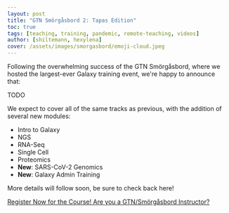```yaml
---
layout: post
title: "GTN Smörgåsbord 2: Tapas Edition"
toc: true
tags: [teaching, training, pandemic, remote-teaching, videos]
author: [shiltemann, hexylena]
cover: /assets/images/smorgasbord/emoji-cloud.jpeg
---
```


Following the overwhelming success of the GTN Smörgåsbord, where we hosted the largest-ever Galaxy training event, we're happy to announce that:

TODO

We expect to cover all of the same tracks as previous, with the addition of several new modules:

- Intro to Galaxy
- NGS
- RNA-Seq
- Single Cell
- Proteomics
- **New**: SARS-CoV-2 Genomics
- **New**: Galaxy Admin Training

More details will follow soon, be sure to check back here!

<a class="btn btn-primary" href="https://forms.gle/ncFNjKXYHi7AbwnP8">
	Register Now for the Course!
</a>

<a class="btn btn-info" href="https://lists.galaxyproject.org/lists/smorgasbord2022-instructors.lists.galaxyproject.org/">
	Are you a GTN/Smörgåsbord Instructor?
</a>
